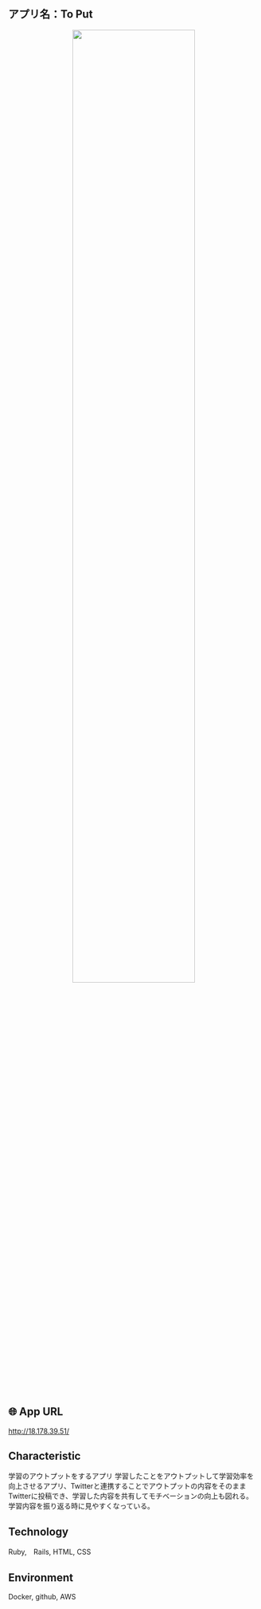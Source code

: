 ## アプリ名：To Put
<p align="center">
<img src="https://i.gyazo.com/34fc732e342b0a0a7421a0afc7ab4e89.png" width=70%>  
</p>

## 🌐 App URL
http://18.178.39.51/

## Characteristic
学習のアウトプットをするアプリ
学習したことをアウトプットして学習効率を向上させるアプリ、Twitterと連携することでアウトプットの内容をそのままTwitterに投稿でき、学習した内容を共有してモチベーションの向上も図れる。学習内容を振り返る時に見やすくなっている。

## Technology
Ruby,　Rails, HTML, CSS

## Environment
Docker, github, AWS






